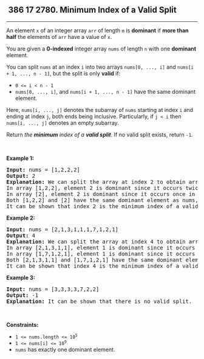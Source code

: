 <h2> 386 17
2780. Minimum Index of a Valid Split</h2><hr><div><p>An element <code>x</code> of an integer array <code>arr</code> of length <code>m</code> is <strong>dominant</strong> if <strong>more than half</strong> the elements of <code>arr</code> have a value of <code>x</code>.</p>

<p>You are given a <strong>0-indexed</strong> integer array <code>nums</code> of length <code>n</code> with one <strong>dominant</strong> element.</p>

<p>You can split <code>nums</code> at an index <code>i</code> into two arrays <code>nums[0, ..., i]</code> and <code>nums[i + 1, ..., n - 1]</code>, but the split is only <strong>valid</strong> if:</p>

<ul>
	<li><code>0 &lt;= i &lt; n - 1</code></li>
	<li><code>nums[0, ..., i]</code>, and <code>nums[i + 1, ..., n - 1]</code> have the same dominant element.</li>
</ul>

<p>Here, <code>nums[i, ..., j]</code> denotes the subarray of <code>nums</code> starting at index <code>i</code> and ending at index <code>j</code>, both ends being inclusive. Particularly, if <code>j &lt; i</code> then <code>nums[i, ..., j]</code> denotes an empty subarray.</p>

<p>Return <em>the <strong>minimum</strong> index of a <strong>valid split</strong></em>. If no valid split exists, return <code>-1</code>.</p>

<p>&nbsp;</p>
<p><strong class="example">Example 1:</strong></p>

<pre><strong>Input:</strong> nums = [1,2,2,2]
<strong>Output:</strong> 2
<strong>Explanation:</strong> We can split the array at index 2 to obtain arrays [1,2,2] and [2]. 
In array [1,2,2], element 2 is dominant since it occurs twice in the array and 2 * 2 &gt; 3. 
In array [2], element 2 is dominant since it occurs once in the array and 1 * 2 &gt; 1.
Both [1,2,2] and [2] have the same dominant element as nums, so this is a valid split. 
It can be shown that index 2 is the minimum index of a valid split. </pre>

<p><strong class="example">Example 2:</strong></p>

<pre><strong>Input:</strong> nums = [2,1,3,1,1,1,7,1,2,1]
<strong>Output:</strong> 4
<strong>Explanation:</strong> We can split the array at index 4 to obtain arrays [2,1,3,1,1] and [1,7,1,2,1].
In array [2,1,3,1,1], element 1 is dominant since it occurs thrice in the array and 3 * 2 &gt; 5.
In array [1,7,1,2,1], element 1 is dominant since it occurs thrice in the array and 3 * 2 &gt; 5.
Both [2,1,3,1,1] and [1,7,1,2,1] have the same dominant element as nums, so this is a valid split.
It can be shown that index 4 is the minimum index of a valid split.</pre>

<p><strong class="example">Example 3:</strong></p>

<pre><strong>Input:</strong> nums = [3,3,3,3,7,2,2]
<strong>Output:</strong> -1
<strong>Explanation:</strong> It can be shown that there is no valid split.
</pre>

<p>&nbsp;</p>
<p><strong>Constraints:</strong></p>

<ul>
	<li><code>1 &lt;= nums.length &lt;= 10<sup>5</sup></code></li>
	<li><code>1 &lt;= nums[i] &lt;= 10<sup>9</sup></code></li>
	<li><code>nums</code> has exactly one dominant element.</li>
</ul>
</div>